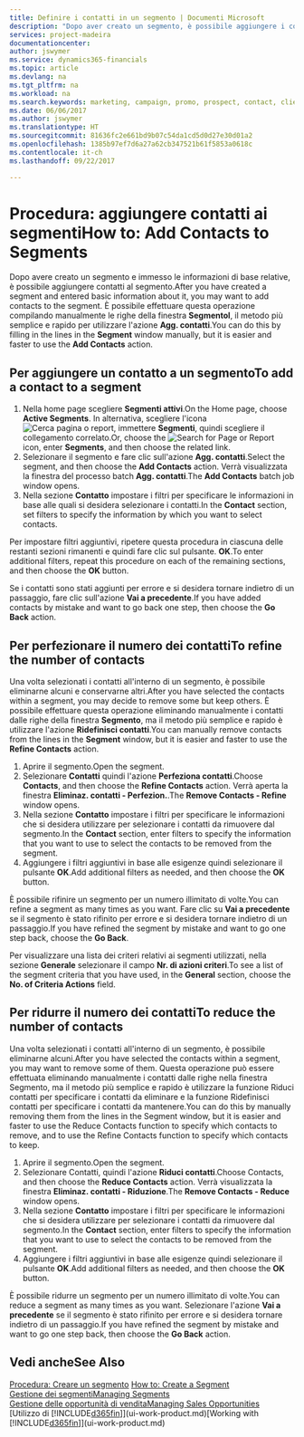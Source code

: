 ```yaml
---
title: Definire i contatti in un segmento | Documenti Microsoft
description: "Dopo aver creato un segmento, è possibile aggiungere i contatti al segmento, ad esempio, come parte di una campagna di marketing mirata ai clienti o contatti specifici."
services: project-madeira
documentationcenter: 
author: jswymer
ms.service: dynamics365-financials
ms.topic: article
ms.devlang: na
ms.tgt_pltfrm: na
ms.workload: na
ms.search.keywords: marketing, campaign, promo, prospect, contact, client, customer
ms.date: 06/06/2017
ms.author: jswymer
ms.translationtype: HT
ms.sourcegitcommit: 81636fc2e661bd9b07c54da1cd5d0d27e30d01a2
ms.openlocfilehash: 1385b97ef7d6a27a62cb347521b61f5853a0618c
ms.contentlocale: it-ch
ms.lasthandoff: 09/22/2017

---
```

# <a name="how-to-add-contacts-to-segments"></a><span data-ttu-id="35aa5-103">Procedura: aggiungere contatti ai segmenti</span><span class="sxs-lookup"><span data-stu-id="35aa5-103">How to: Add Contacts to Segments</span></span>
<span data-ttu-id="35aa5-104">Dopo avere creato un segmento e immesso le informazioni di base relative, è possibile aggiungere contatti al segmento.</span><span class="sxs-lookup"><span data-stu-id="35aa5-104">After you have created a segment and entered basic information about it, you may want to add contacts to the segment.</span></span> <span data-ttu-id="35aa5-105">È possibile effettuare questa operazione compilando manualmente le righe della finestra **Segmentol**, il metodo più semplice e rapido per utilizzare l'azione **Agg. contatti**.</span><span class="sxs-lookup"><span data-stu-id="35aa5-105">You can do this by filling in the lines in the **Segment** window manually, but it is easier and faster to use the **Add Contacts** action.</span></span>

## <a name="to-add-a-contact-to-a-segment"></a><span data-ttu-id="35aa5-106">Per aggiungere un contatto a un segmento</span><span class="sxs-lookup"><span data-stu-id="35aa5-106">To add a contact to a segment</span></span>
1. <span data-ttu-id="35aa5-107">Nella home page scegliere **Segmenti attivi**.</span><span class="sxs-lookup"><span data-stu-id="35aa5-107">On the Home page, choose **Active Segments**.</span></span> <span data-ttu-id="35aa5-108">In alternativa, scegliere l'icona ![Cerca pagina o report](media/ui-search/search_small.png "icona Cerca pagina o report"), immettere **Segmenti**, quindi scegliere il collegamento correlato.</span><span class="sxs-lookup"><span data-stu-id="35aa5-108">Or, choose the ![Search for Page or Report](media/ui-search/search_small.png "Search for Page or Report icon") icon, enter **Segments**, and then choose the related link.</span></span>  
2. <span data-ttu-id="35aa5-109">Selezionare il segmento e fare clic sull'azione **Agg. contatti**.</span><span class="sxs-lookup"><span data-stu-id="35aa5-109">Select the segment, and then choose the **Add Contacts** action.</span></span> <span data-ttu-id="35aa5-110">Verrà visualizzata la finestra del processo batch **Agg. contatti**.</span><span class="sxs-lookup"><span data-stu-id="35aa5-110">The **Add Contacts** batch job window opens.</span></span>
3. <span data-ttu-id="35aa5-111">Nella sezione **Contatto** impostare i filtri per specificare le informazioni in base alle quali si desidera selezionare i contatti.</span><span class="sxs-lookup"><span data-stu-id="35aa5-111">In the **Contact** section, set filters to specify the information by which you want to select contacts.</span></span>

<span data-ttu-id="35aa5-112">Per impostare filtri aggiuntivi, ripetere questa procedura in ciascuna delle restanti sezioni rimanenti e quindi fare clic sul pulsante. **OK**.</span><span class="sxs-lookup"><span data-stu-id="35aa5-112">To enter additional filters, repeat this procedure on each of the remaining sections, and then choose the **OK** button.</span></span>

<span data-ttu-id="35aa5-113">Se i contatti sono stati aggiunti per errore e si desidera tornare indietro di un passaggio, fare clic sull'azione **Vai a precedente**.</span><span class="sxs-lookup"><span data-stu-id="35aa5-113">If you have added contacts by mistake and want to go back one step, then choose the **Go Back** action.</span></span>

## <a name="to-refine-the-number-of-contacts"></a><span data-ttu-id="35aa5-114">Per perfezionare il numero dei contatti</span><span class="sxs-lookup"><span data-stu-id="35aa5-114">To refine the number of contacts</span></span>
<span data-ttu-id="35aa5-115">Una volta selezionati i contatti all'interno di un segmento, è possibile eliminarne alcuni e conservarne altri.</span><span class="sxs-lookup"><span data-stu-id="35aa5-115">After you have selected the contacts within a segment, you may decide to remove some but keep others.</span></span> <span data-ttu-id="35aa5-116">È possibile effettuare questa operazione eliminando manualmente i contatti dalle righe della finestra **Segmento**, ma il metodo più semplice e rapido è utilizzare l'azione **Ridefinisci contatti**.</span><span class="sxs-lookup"><span data-stu-id="35aa5-116">You can manually remove contacts from the lines in the **Segment** window, but it is easier and faster to use the **Refine Contacts** action.</span></span>

1. <span data-ttu-id="35aa5-117">Aprire il segmento.</span><span class="sxs-lookup"><span data-stu-id="35aa5-117">Open the segment.</span></span>
2. <span data-ttu-id="35aa5-118">Selezionare **Contatti** quindi l'azione **Perfeziona contatti**.</span><span class="sxs-lookup"><span data-stu-id="35aa5-118">Choose **Contacts**, and then choose the **Refine Contacts** action.</span></span> <span data-ttu-id="35aa5-119">Verrà aperta la finestra **Eliminaz. contatti - Perfezion.**.</span><span class="sxs-lookup"><span data-stu-id="35aa5-119">The **Remove Contacts - Refine** window opens.</span></span>
3. <span data-ttu-id="35aa5-120">Nella sezione **Contatto** impostare i filtri per specificare le informazioni che si desidera utilizzare per selezionare i contatti da rimuovere dal segmento.</span><span class="sxs-lookup"><span data-stu-id="35aa5-120">In the **Contact** section, enter filters to specify the information that you want to use to select the contacts to be removed from the segment.</span></span>
4. <span data-ttu-id="35aa5-121">Aggiungere i filtri aggiuntivi in base alle esigenze quindi selezionare il pulsante **OK**.</span><span class="sxs-lookup"><span data-stu-id="35aa5-121">Add additional filters as needed, and then choose the **OK** button.</span></span>

<span data-ttu-id="35aa5-122">È possibile rifinire un segmento per un numero illimitato di volte.</span><span class="sxs-lookup"><span data-stu-id="35aa5-122">You can refine a segment as many times as you want.</span></span> <span data-ttu-id="35aa5-123">Fare clic su **Vai a precedente** se il segmento è stato rifinito per errore e si desidera tornare indietro di un passaggio.</span><span class="sxs-lookup"><span data-stu-id="35aa5-123">If you have refined the segment by mistake and want to go one step back, choose the **Go Back**.</span></span>

<span data-ttu-id="35aa5-124">Per visualizzare una lista dei criteri relativi ai segmenti utilizzati, nella sezione **Generale** selezionare il campo **Nr. di azioni criteri**.</span><span class="sxs-lookup"><span data-stu-id="35aa5-124">To see a list of the segment criteria that you have used, in the **General** section, choose the **No. of Criteria Actions** field.</span></span>

## <a name="to-reduce-the-number-of-contacts"></a><span data-ttu-id="35aa5-125">Per ridurre il numero dei contatti</span><span class="sxs-lookup"><span data-stu-id="35aa5-125">To reduce the number of contacts</span></span>
<span data-ttu-id="35aa5-126">Una volta selezionati i contatti all'interno di un segmento, è possibile eliminarne alcuni.</span><span class="sxs-lookup"><span data-stu-id="35aa5-126">After you have selected the contacts within a segment, you may want to remove some of them.</span></span> <span data-ttu-id="35aa5-127">Questa operazione può essere effettuata eliminando manualmente i contatti dalle righe nella finestra Segmento, ma il metodo più semplice e rapido è utilizzare la funzione Riduci contatti per specificare i contatti da eliminare e la funzione Ridefinisci contatti per specificare i contatti da mantenere.</span><span class="sxs-lookup"><span data-stu-id="35aa5-127">You can do this by manually removing them from the lines in the Segment window, but it is easier and faster to use the Reduce Contacts function to specify which contacts to remove, and to use the Refine Contacts function to specify which contacts to keep.</span></span>

1. <span data-ttu-id="35aa5-128">Aprire il segmento.</span><span class="sxs-lookup"><span data-stu-id="35aa5-128">Open the segment.</span></span>
2. <span data-ttu-id="35aa5-129">Selezionare Contatti, quindi l'azione **Riduci contatti**.</span><span class="sxs-lookup"><span data-stu-id="35aa5-129">Choose Contacts, and then choose the **Reduce Contacts** action.</span></span> <span data-ttu-id="35aa5-130">Verrà visualizzata la finestra **Eliminaz. contatti - Riduzione**.</span><span class="sxs-lookup"><span data-stu-id="35aa5-130">The **Remove Contacts - Reduce** window opens.</span></span>
3. <span data-ttu-id="35aa5-131">Nella sezione **Contatto** impostare i filtri per specificare le informazioni che si desidera utilizzare per selezionare i contatti da rimuovere dal segmento.</span><span class="sxs-lookup"><span data-stu-id="35aa5-131">In the **Contact** section, enter filters to specify the information that you want to use to select the contacts to be removed from the segment.</span></span>
4. <span data-ttu-id="35aa5-132">Aggiungere i filtri aggiuntivi in base alle esigenze quindi selezionare il pulsante **OK**.</span><span class="sxs-lookup"><span data-stu-id="35aa5-132">Add additional filters as needed, and then choose the **OK** button.</span></span>

<span data-ttu-id="35aa5-133">È possibile ridurre un segmento per un numero illimitato di volte.</span><span class="sxs-lookup"><span data-stu-id="35aa5-133">You can reduce a segment as many times as you want.</span></span> <span data-ttu-id="35aa5-134">Selezionare l'azione **Vai a precedente** se il segmento è stato rifinito per errore e si desidera tornare indietro di un passaggio.</span><span class="sxs-lookup"><span data-stu-id="35aa5-134">If you have refined the segment by mistake and want to go one step back, then choose the **Go Back** action.</span></span>

## <a name="see-also"></a><span data-ttu-id="35aa5-135">Vedi anche</span><span class="sxs-lookup"><span data-stu-id="35aa5-135">See Also</span></span>
<span data-ttu-id="35aa5-136">[Procedura: Creare un segmento](marketing-how-create-segment.md) </span><span class="sxs-lookup"><span data-stu-id="35aa5-136">[How to: Create a Segment](marketing-how-create-segment.md) </span></span>  
[<span data-ttu-id="35aa5-137">Gestione dei segmenti</span><span class="sxs-lookup"><span data-stu-id="35aa5-137">Managing Segments</span></span>](marketing-segments.md)  
[<span data-ttu-id="35aa5-138">Gestione delle opportunità di vendita</span><span class="sxs-lookup"><span data-stu-id="35aa5-138">Managing Sales Opportunities</span></span>](marketing-manage-sales-opportunities.md)  
<span data-ttu-id="35aa5-139">[Utilizzo di [!INCLUDE[d365fin](includes/d365fin_md.md)]](ui-work-product.md)</span><span class="sxs-lookup"><span data-stu-id="35aa5-139">[Working with [!INCLUDE[d365fin](includes/d365fin_md.md)]](ui-work-product.md)</span></span>  

